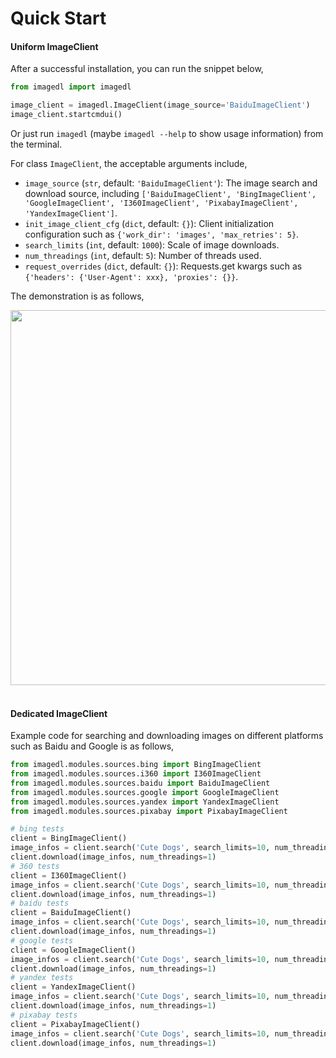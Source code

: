# Quick Start

#### Uniform ImageClient

After a successful installation, you can run the snippet below,

```python
from imagedl import imagedl

image_client = imagedl.ImageClient(image_source='BaiduImageClient')
image_client.startcmdui()
```

Or just run `imagedl` (maybe `imagedl --help` to show usage information) from the terminal.

For class `ImageClient`, the acceptable arguments include,

- `image_source` (`str`, default: `'BaiduImageClient'`): The image search and download source, including `['BaiduImageClient', 'BingImageClient', 'GoogleImageClient', 'I360ImageClient', 'PixabayImageClient', 'YandexImageClient']`.
- `init_image_client_cfg` (`dict`, default: `{}`): Client initialization configuration such as `{'work_dir': 'images', 'max_retries': 5}`.
- `search_limits` (`int`, default: `1000`): Scale of image downloads.
- `num_threadings` (`int`, default: `5`): Number of threads used.
- `request_overrides` (`dict`, default: `{}`): Requests.get kwargs such as `{'headers': {'User-Agent': xxx}, 'proxies': {}}`.

The demonstration is as follows,

<div align="center">
  <img src="https://github.com/CharlesPikachu/imagedl/raw/main/docs/screenshot.gif" width="600"/>
</div>
<br />

#### Dedicated ImageClient

Example code for searching and downloading images on different platforms such as Baidu and Google is as follows,

```python
from imagedl.modules.sources.bing import BingImageClient
from imagedl.modules.sources.i360 import I360ImageClient
from imagedl.modules.sources.baidu import BaiduImageClient
from imagedl.modules.sources.google import GoogleImageClient
from imagedl.modules.sources.yandex import YandexImageClient
from imagedl.modules.sources.pixabay import PixabayImageClient

# bing tests
client = BingImageClient()
image_infos = client.search('Cute Dogs', search_limits=10, num_threadings=1)
client.download(image_infos, num_threadings=1)
# 360 tests
client = I360ImageClient()
image_infos = client.search('Cute Dogs', search_limits=10, num_threadings=1)
client.download(image_infos, num_threadings=1)
# baidu tests
client = BaiduImageClient()
image_infos = client.search('Cute Dogs', search_limits=10, num_threadings=1)
client.download(image_infos, num_threadings=1)
# google tests
client = GoogleImageClient()
image_infos = client.search('Cute Dogs', search_limits=10, num_threadings=1)
client.download(image_infos, num_threadings=1)
# yandex tests
client = YandexImageClient()
image_infos = client.search('Cute Dogs', search_limits=10, num_threadings=1)
client.download(image_infos, num_threadings=1)
# pixabay tests
client = PixabayImageClient()
image_infos = client.search('Cute Dogs', search_limits=10, num_threadings=1)
client.download(image_infos, num_threadings=1)
```